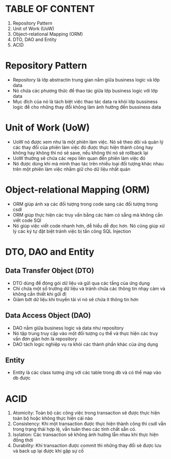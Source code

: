 # TABLE OF CONTENT
1. Repository Pattern
2. Unit of Work (UoW)
3. Object-relational Mapping (ORM)
4. DTO, DAO and Entity 
5. ACID

# Repository Pattern
- Repository là lớp abstractin trung gian nằm giữa business logic và lớp data
- Nó chứa các phương thức để thao tác giữa lớp business logic với lớp data
- Mục đích của nó là tách biệt việc thao tác data ra khỏi lớp bussiness logic để cho những thay đổi không làm ảnh hưởng đến bussiness data

# Unit of Work (UoW)
- UoW nó được xem như là một phiên làm việc. Nó sẽ theo dõi và quản lý các thay đổi của phiên làm việc đó được thực hiện thành công hay không hay không thì nó sẽ save, nếu không thì nó sẽ rollback lại
- UoW thường sẽ chứa các repo liên quan đến phiên làm việc đó
- Nó được dùng khi mà mình thao tác trên nhiều loại đối tượng khác nhau trên một phiên làm việc nhằm giữ cho dữ liệu nhất quán

# Object-relational Mapping (ORM)
- ORM giúp ánh xạ các đối tượng trong code sang các đối tượng trong csdl
- ORM giúp thực hiện các truy vấn bằng các hàm có sẵng mà không cần viết code SQl
- Nó giúp việc viết code nhanh hơn, dễ hiểu dễ đọc hơn. Nó cũng giúp xử lý các ký tự đặt biệt tránh việc bị tấn công SQL Injection

# DTO, DAO and Entity
## Data Transfer Object (DTO)
- DTO dùng để đóng gói dữ liệu và gữi qua các tầng của ứng dụng
- Chỉ chứa một số trường dữ liệu và tránh chứa các thông tin nhạy cảm và không cần thiết khi gữi đi
- Giảm bớt dữ liệu khi truyền tải vì nó sẽ chứa ít thông tin hơn
## Data Access Object (DAO)
- DAO nằm giữa business logic và data như repository
- Nó tập trung truy cập vào một đối tượng cụ thể và thực hiện các truy vấn đơn giản hơn là repository
- DAO tách logic nghiệp vụ ra khỏi các thành phần khác của ứng dụng
## Entity
- Entity là các class tương ứng với các table trong db và có thể map vào db được

# ACID
1. Atomicity: Toàn bộ các công việc trong transaction sẽ được thực hiện toàn bộ hoặc không thực hiện cái nào
2. Consistency: Khi một transaction được thực hiện thành công thì csdl vẫn trong trạng thái hợp lệ, vẫn tuân theo các tính chất sẵn có.
3. Isolation: Các transaction sẽ không ảnh hưởng lẫn nhau khi thực hiện đồng thời
4. Durability: Khi transaction được commit thì những thay đổi sẽ được lưu và back up lại được khi gặp sự cố

